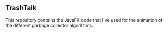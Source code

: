 ## TrashTalk

This repository contains the JavaFX code that I've used for the animation of the different garbage collector algorithms.